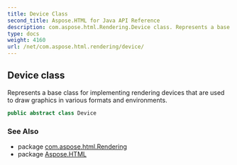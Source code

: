 ```yaml
---
title: Device Class
second_title: Aspose.HTML for Java API Reference
description: com.aspose.html.Rendering.Device class. Represents a base class for implementing rendering devices that are used to draw graphics in various formats and environments
type: docs
weight: 4160
url: /net/com.aspose.html.rendering/device/
---
```

## Device class

Represents a base class for implementing rendering devices that are used to draw graphics in various formats and environments.

```java
public abstract class Device
```

### See Also

* package [com.aspose.html.Rendering](../../com.aspose.html.rendering/)
* package [Aspose.HTML](../../)
